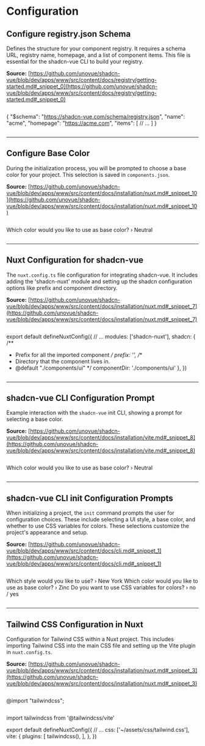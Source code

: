 # Configuration

## Configure registry.json Schema

Defines the structure for your component registry. It requires a schema URL, registry name, homepage, and a list of component items. This file is essential for the shadcn-vue CLI to build your registry.

**Source:** [https://github.com/unovue/shadcn-vue/blob/dev/apps/www/src/content/docs/registry/getting-started.md#_snippet_0](https://github.com/unovue/shadcn-vue/blob/dev/apps/www/src/content/docs/registry/getting-started.md#_snippet_0)

```json

```
{
"$schema": "https://shadcn-vue.com/schema/registry.json",
"name": "acme",
"homepage": "https://acme.com",
"items": [
// ...
]
}
```

```

---

## Configure Base Color

During the initialization process, you will be prompted to choose a base color for your project. This selection is saved in `components.json`.

**Source:** [https://github.com/unovue/shadcn-vue/blob/dev/apps/www/src/content/docs/installation/nuxt.md#_snippet_10](https://github.com/unovue/shadcn-vue/blob/dev/apps/www/src/content/docs/installation/nuxt.md#_snippet_10)

```txt

```
Which color would you like to use as base color? › Neutral
```

```

---

## Nuxt Configuration for shadcn-vue

The `nuxt.config.ts` file configuration for integrating shadcn-vue. It includes adding the 'shadcn-nuxt' module and setting up the shadcn configuration options like prefix and component directory.

**Source:** [https://github.com/unovue/shadcn-vue/blob/dev/apps/www/src/content/docs/installation/nuxt.md#_snippet_7](https://github.com/unovue/shadcn-vue/blob/dev/apps/www/src/content/docs/installation/nuxt.md#_snippet_7)

```typescript

```
export default defineNuxtConfig({
// ...
modules: ['shadcn-nuxt'],
shadcn: {
/**
* Prefix for all the imported component
*/
prefix: '',
/**
* Directory that the component lives in.
* @default "./components/ui"
*/
componentDir: './components/ui'
},
})
```

```

---

## shadcn-vue CLI Configuration Prompt

Example interaction with the `shadcn-vue` init CLI, showing a prompt for selecting a base color.

**Source:** [https://github.com/unovue/shadcn-vue/blob/dev/apps/www/src/content/docs/installation/vite.md#_snippet_8](https://github.com/unovue/shadcn-vue/blob/dev/apps/www/src/content/docs/installation/vite.md#_snippet_8)

```txt

```
Which color would you like to use as base color? › Neutral
```

```

---

## shadcn-vue CLI init Configuration Prompts

When initializing a project, the `init` command prompts the user for configuration choices. These include selecting a UI style, a base color, and whether to use CSS variables for colors. These selections customize the project's appearance and setup.

**Source:** [https://github.com/unovue/shadcn-vue/blob/dev/apps/www/src/content/docs/cli.md#_snippet_1](https://github.com/unovue/shadcn-vue/blob/dev/apps/www/src/content/docs/cli.md#_snippet_1)

```txt

```
Which style would you like to use? › New York
Which color would you like to use as base color? › Zinc
Do you want to use CSS variables for colors? › no / yes
```

```

---

## Tailwind CSS Configuration in Nuxt

Configuration for Tailwind CSS within a Nuxt project. This includes importing Tailwind CSS into the main CSS file and setting up the Vite plugin in `nuxt.config.ts`.

**Source:** [https://github.com/unovue/shadcn-vue/blob/dev/apps/www/src/content/docs/installation/nuxt.md#_snippet_3](https://github.com/unovue/shadcn-vue/blob/dev/apps/www/src/content/docs/installation/nuxt.md#_snippet_3)

```typescript

```
@import "tailwindcss";
```

```
import tailwindcss from '@tailwindcss/vite'

export default defineNuxtConfig({
// ...
css: ['~/assets/css/tailwind.css'],
vite: {
plugins: [
tailwindcss(),
],
},
})
```

```